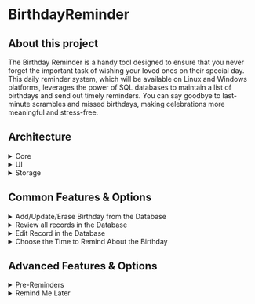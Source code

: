 # BirthdayReminder

## About this project
The Birthday Reminder is a handy tool designed to ensure that you never forget the important task of wishing your loved ones on their special day. This daily reminder system, which will be available on Linux and Windows platforms, leverages the power of SQL databases to maintain a list of birthdays and send out timely reminders. You can say goodbye to last-minute scrambles and missed birthdays, making celebrations more meaningful and stress-free.

## Architecture

<details>
<summary>Core</summary>

**Daily task**: The Python code, that manages existing birthdays. It decodes encrypted (optional) database, reads existing records, process them and produce detected birthdays.

**Service**: The Python code, that provides handlers for the UI, such as adding new birthdays, removing existing, editing, filtering.

**Installers:** Bash script, that executes UI and plan daily task.

- Windows installer: adds to the Task Scheduler
- Linux installer: adds to the Linux cron job
- Classes Structure
    
    BaseInstaller - a common class for all installers
    
    - WindowsInstaller - class that adds a new task to the Windows Task Scheduler
    - LinuxInstaller - class that adds a new cronjob for the Linux. Perhaps, it will add a systemctl task. TODO research cron VS systemctl

</details>

<details>
<summary>UI</summary>

Desktop application for Linux, Windows, macOS for managing birthdays

<details>
<summary>Classes Structure</summary>
TODO: Check if it is mandatory to define separate interfaces for operating systems.
</details>

</details>

<details>
<summary>Storage</summary>

Initially it will be a SQL database (SQLite), but I think about using Controllers as wrappers with a standardized interface for any database. 
<details>
<summary>Classes Structure</summary>
BaseController - the basic abstract class with the standardized interface of the all classes. All

- SQLController - the base class for all SQL-like databases. It is also an abstract class, which marks a group of controllers and extends BaseController with specific methods for the SQL databases (connections, models, etc).
    - SQLiteController - class with implementation of necessary methods, which uses SQLite database.
- NoSQLController - the base class for all NoSQL databases, like MongoDB, Elasticsearch, etc. It is also an abstract class, which is basic for all NoSQL controllers.
</details>

</details>

## Common Features & Options

<details>
<summary>Add/Update/Erase Birthday from the Database</summary>
This feature allows you to easily add a new birthday to the database, update an existing one, or erase an unwanted record. This ensures that your list of birthdays is always up-to-date.
</details>

<details>
<summary>Review all records in the Database</summary>
This feature provides a comprehensive view of all your records in the database. It allows you to easily navigate through your records and find the information you need.
</details>

<details>
<summary>Edit Record in the Database</summary>
This feature allows you to make changes to an existing record in the database. This is useful for updating information or correcting mistakes.
</details>

<details>
<summary>Choose the Time to Remind About the Birthday</summary>
This feature lets you select the specific time you would like to be reminded about a birthday. This ensures that you receive the reminder at a time that is most convenient for you.
</details>

## Advanced Features & Options

<details>
<summary>Pre-Reminders</summary>
In addition to the normal reminders on the day of the birthday, the system can be set to send out pre-reminders. This can be useful for those who want to prepare in advance.
</details>

<details>
<summary>Remind Me Later</summary>
If you can't attend to the reminder right away, you can choose the "remind me later" option. This will cause the system to send another reminder after a specified amount of time.
</details>


